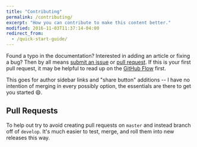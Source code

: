 ```yaml
---
title: "Contributing"
permalink: /contributing/
excerpt: "How you can contribute to make this content better."
modified: 2016-11-03T11:37:14-04:00
redirect_from:
  - /quick-start-guide/
---
```


Found a typo in the documentation? Interested in adding an article or fixing a bug? Then by all means [submit an issue](https://github.com/governance-foundation/governance.foundation/issues/new) or [pull request](https://help.github.com/articles/using-pull-requests/). If this is your first pull request, it may be helpful to read up on the [GitHub Flow](https://guides.github.com/introduction/flow/) first.

This goes for author sidebar links and "share button" additions -- I have no intention of merging in every possibly option, the essentials are there to get you started :smile:.

## Pull Requests

To help out try to avoid creating pull requests on `master` and instead branch off of `develop`. It's much easier to test, merge, and roll them into new releases this way.
